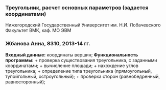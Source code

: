 ﻿### Треугольник, расчет основных параметров (задается координатами) 

Нижегородский Государственный Университет им. Н.И. Лобачевского  
Факультет ВМК, каф. МО ЭВМ

### Жбанова Анна, 8310, 2013-14 гг.

**Входный данные:**
	координаты вершин;
**Функциональность программы:**
	+ проверка существования треугольника, с заданными координатами;
	+ вычисление площади;
	+ нахождение углов треугольника;
	+ определение типа треугольника (прямоугольный, тупойгольный, остроугольный);
	+ проверка сторон (равнобедренный, равносторонный);


